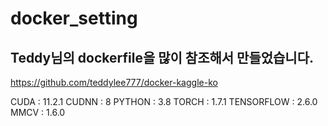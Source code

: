 # docker_setting

## Teddy님의 dockerfile을 많이 참조해서 만들었습니다.
https://github.com/teddylee777/docker-kaggle-ko

CUDA : 11.2.1
CUDNN : 8
PYTHON : 3.8
TORCH : 1.7.1
TENSORFLOW : 2.6.0
MMCV : 1.6.0

